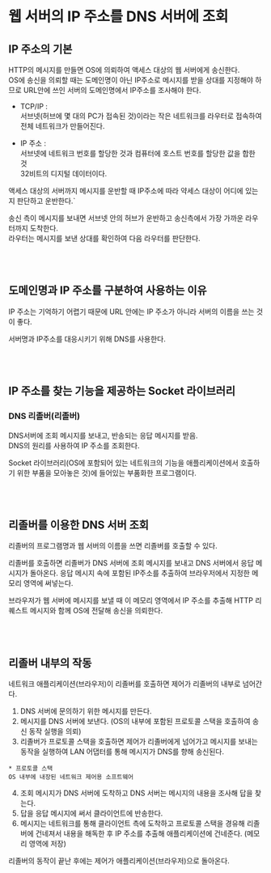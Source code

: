 # 웹 서버의 IP 주소를 DNS 서버에 조회

## IP 주소의 기본

HTTP의 메시지를 만들면 OS에 의뢰하여 액세스 대상의 웹 서버에게 송신한다.  
OS에 송신을 의뢰할 때는 도메인명이 아닌 IP주소로 메시지를 받을 상대를 지정해야 하므로 URL안에 쓰인 서버의 도메인명에서 IP주소를 조사해야 한다.

- TCP/IP :  
  서브넷(허브에 몇 대의 PC가 접속된 것)이라는 작은 네트워크를 라우터로 접속하여 전체 네트워크가 만들어진다.

- IP 주소 :  
  서브넷에 네트워크 번호를 할당한 것과 컴퓨터에 호스트 번호를 할당한 값을 합한 것  
  32비트의 디지털 데이터이다.

액세스 대상의 서버까지 메시지를 운반할 때 IP주소에 따라 약세스 대상이 어디에 있는지 판단하고 운반한다.`

송신 측이 메시지를 보내면 서브넷 안의 허브가 운반하고 송신측에서 가장 가까운 라우터까지 도착한다.  
라우터는 메시지를 보낸 상대를 확인하여 다음 라우터를 판단한다.

</br>
</br>

## 도메인명과 IP 주소를 구분하여 사용하는 이유

IP 주소는 기억하기 어렵기 때문에 URL 안에는 IP 주소가 아니라 서버의 이름을 쓰는 것이 좋다.

서버명과 IP주소를 대응시키기 위해 DNS를 사용한다.

</br>
</br>

## IP 주소를 찾는 기능을 제공하는 Socket 라이브러리

### DNS 리졸버(리졸버)

DNS서버에 조회 메시지를 보내고, 반송되는 응답 메시지를 받음.  
DNS의 원리를 사용하여 IP 주소를 조회한다.

Socket 라이브러리(OS에 포함되어 있는 네트워크의 기능을 애플리케이션에서 호출하기 위한 부품을 모아놓은 것)에 들어있는 부품화한 프로그램이다.

</br>
</br>

## 리졸버를 이용한 DNS 서버 조회

리졸버의 프로그램명과 웹 서버의 이름을 쓰면 리졸버를 호출할 수 있다.

리졸버를 호출하면 리졸버가 DNS 서버에 조회 메시지를 보내고 DNS 서버에서 응답 메시지가 돌아온다.
응답 메시지 속에 포함된 IP주소를 추출하여 브라우저에서 지정한 메모리 영역에 써넣는다.

브라우저가 웹 서버에 메시지를 보낼 때 이 메모리 영역에서 IP 주소를 추출해 HTTP 리퀘스트 메시지와 함께 OS에 전달해 송신을 의뢰한다.

</br>
</br>

## 리졸버 내부의 작동

네트워크 애플리케이션(브라우저)이 리졸버를 호출하면 제어가 리졸버의 내부로 넘어간다.

1. DNS 서버에 문의하기 위한 메시지를 만든다.
2. 메시지를 DNS 서버에 보낸다. (OS의 내부에 포함된 프로토콜 스택을 호출하여 송신 동작 실행을 의뢰)
3. 리졸버가 프로토콜 스택을 호출하면 제어가 리졸버에게 넘어가고 메시지를 보내는 동작을 실행하여 LAN 어댑터를 통해 메시지가 DNS를 향해 송신된다.

```
* 프로토콜 스택
OS 내부에 내장된 네트워크 제어용 소프트웨어
```

4. 조회 메시지가 DNS 서버에 도착하고 DNS 서버는 메시지의 내용을 조사해 답을 찾는다.
5. 답을 응답 메시지에 써서 클라이언트에 반송한다.
6. 메시지는 네트워크를 통해 클라이언트 측에 도착하고 프로토콜 스택을 경유해 리졸버에 건네져서 내용을 해독한 후 IP 주소를 추출해 애플리케이션에 건네준다. (메모리 영역에 저장)

리졸버의 동작이 끝난 후에는 제어가 애플리케이션(브라우저)으로 돌아온다.
